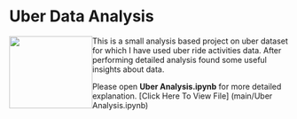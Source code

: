 # Uber Data Analysis
<kbd>
<img src=https://is3-ssl.mzstatic.com/image/thumb/Purple126/v4/6b/99/f0/6b99f09a-962c-ca32-3083-6fd705bb3057/AppIcon-0-1x_U007emarketing-0-7-0-sRGB-85-220.png/246x0w.webp style="height:130px; width:150px; float: left" >

</kbd>  

This is a small analysis based project on uber dataset for which I have used uber ride activities data. After performing detailed analysis found some useful insights about data.

Please open **Uber Analysis.ipynb** for more detailed explanation.
[Click Here To View File] (main/Uber Analysis.ipynb)
